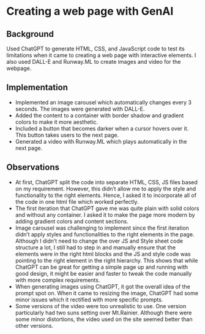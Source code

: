 # Creating a web page with GenAI

## Background
Used ChatGPT to generate HTML, CSS, and JavaScript code to test its limitations when it came to creating a web page with interactive elements. I also used DALL-E and Runway.ML to create images and video for the webpage.

## Implementation
* Implemented an image carousel which automatically changes every 3 seconds. The images were generated with DALL-E.
* Added the content to a container with border shadow and gradient colors to make it more aesthetic.
* Included a button that becomes darker when a cursor hovers over it. This button takes users to the next page.
* Generated a video with Runway.ML which plays automatically in the next page.

## Observations
* At first, ChatGPT split the code into separate HTML, CSS, JS files based on my requirement. However, this didn’t allow me to apply the style and functionality to the right elements. Hence, I asked it to incorporate all of the code in one html file which worked perfectly.
* The first iteration that ChatGPT gave me was quite plain with solid colors and without any container. I asked it to make the page more modern by adding gradient colors and content sections.
* Image carousel was challenging to implement since the first iteration didn’t apply styles and functionalities to the right elements in the page. Although I didn’t need to change the over JS and Style sheet code structure a lot, I still had to step in and manually ensure that the elements were in the right html blocks and the JS and style code was pointing to the right element in the right hierarchy. This shows that while ChatGPT can be great for getting a simple page up and running with good design, it might be easier and faster to tweak the code manually with more complex requirements.
* When generating images using ChatGPT, it got the overall idea of the prompt spot on. When it came to resizing the image, ChatGPT had some minor issues which it rectified with more specific prompts.
* Some versions of the video were too unrealistic to use. One version particularly had two suns setting over Mt.Rainier. Although there were some minor distortions, the video used on the site seemed better than other versions.
